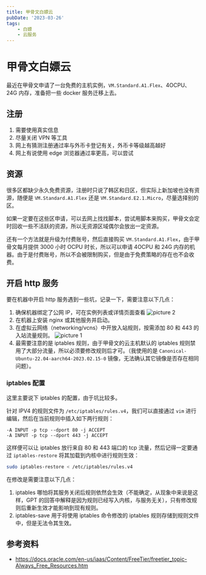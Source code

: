 ```yaml
---
title: 甲骨文白嫖云
pubDate: '2023-03-26'
tags:
    - 白嫖
    - 云服务
---
```


# 甲骨文白嫖云

最近在甲骨文申请了一台免费的主机实例，`VM.Standard.A1.Flex`、4OCPU、24G 内存，准备把一些 docker 服务迁移上去。

## 注册

1. 需要使用真实信息
2. 尽量关闭 VPN 等工具
3. 网上有猜测注册通过率与外币卡登记有关，外币卡等级越高越好
4. 网上有说使用 edge 浏览器通过率更高，可以尝试

## 资源

很多区都缺少永久免费资源，注册时只说了韩区和日区，但实际上新加坡也没有资源，随便是 `VM.Standard.A1.Flex` 还是 `VM.Standard.E2.1.Micro`，尽量选择别的区。

如果一定要在这些区申请，可以去网上找找脚本，尝试用脚本来购买，甲骨文会定时回收一些不活跃的资源，所以无资源区域偶尔会放出一定资源。

还有一个方法就是升级为付费账号，然后直接购买 `VM.Standard.A1.Flex`，由于甲骨文每月提供 3000 小时 OCPU 时长，所以可以申请 4OCPU 和 24G 内存的机器。由于是付费账号，所以不会被限制购买，但是由于免费策略的存在也不会收费。

## 开启 http 服务

要在机器中开启 http 服务遇到一些坑，记录一下，需要注意以下几点：

1. 确保机器绑定了公网 IP，可在实例列表或详情页面查看 ![picture 2](https://stg.heyfe.org/images/blog-oracle-cloud-43.png)
2. 在机器上安装 nginx 或其他服务并启动。
3. 在虚拟云网络（networking/vcns）中开放入站规则，按需添加 80 和 443 的入站流量规则。 ![picture 1](https://stg.heyfe.org/images/blog-oracle-cloud-12.png)
4. 最需要注意的是 iptables 规则，由于甲骨文的云主机默认的 iptables 规则禁用了大部分流量，所以必须要修改规则后才可。（我使用的是 `Canonical-Ubuntu-22.04-aarch64-2023.02.15-0` 镜像，无法确认其它镜像是否存在相同问题）。

### iptables 配置

这里主要说下 iptables 的配置，由于坑比较多。

针对 IPV4 的规则文件为 `/etc/iptables/rules.v4`，我们可以直接通过 `vim` 进行编辑，然后在当前规则中插入如下两行规则：

```
-A INPUT -p tcp --dport 80 -j ACCEPT
-A INPUT -p tcp --dport 443 -j ACCEPT
```

这样便可以让 iptables 放行来自 80 和 443 端口的 tcp 流量，然后记得一定要通过 `iptables-restore` 将其加载到内核中进行规则生效：

```bash
sudo iptables-restore < /etc/iptables/rules.v4
```

在修改是需要注意以下几点：

1. iptables 哪怕将其服务关闭后规则依然会生效（不能确定，从现象中来说是这样，GPT 的回答中解释是因为规则已经写入内核，与服务无关），只有修改规则后重新生效才能影响到现有规则。
2. iptables-save 用于将使用 iptables 命令修改的 iptables 规则存储到规则文件中，但是无法令其生效。

## 参考资料

-   https://docs.oracle.com/en-us/iaas/Content/FreeTier/freetier_topic-Always_Free_Resources.htm
